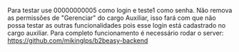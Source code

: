 Para testar use 00000000005 como login e teste1 como senha.
Não remova as permissões de "Gerenciar" do cargo Auxiliar, isso fará com que não possa testar as outras funcionalidades pois esse login está cadastrado no cargo auxiliar.
Para completo funcionamento é necessário rodar o server: https://github.com/mikinglps/b2beasy-backend

